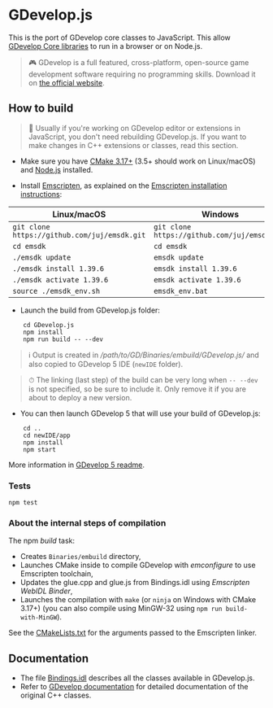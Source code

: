 # GDevelop.js

This is the port of GDevelop core classes to JavaScript. This allow [GDevelop Core libraries](https://github.com/4ian/GDevelop) to run in a browser or on Node.js.

> 🎮 GDevelop is a full featured, cross-platform, open-source game development software requiring no programming skills. Download it on [the official website](https://gdevelop-app.com).

## How to build

> 👋 Usually if you're working on GDevelop editor or extensions in JavaScript, you don't need rebuilding GDevelop.js. If you want to make changes in C++ extensions or classes, read this section.

- Make sure you have [CMake 3.17+](http://www.cmake.org/) (3.5+ should work on Linux/macOS) and [Node.js](nodejs.org/) installed.

- Install [Emscripten](https://github.com/kripken/emscripten), as explained on the [Emscripten installation instructions](http://kripken.github.io/emscripten-site/docs/getting_started/downloads.html):

| Linux/macOS                                  | Windows                                      |
| -------------------------------------------- | -------------------------------------------- |
| `git clone https://github.com/juj/emsdk.git` | `git clone https://github.com/juj/emsdk.git` |
| `cd emsdk`                                   | `cd emsdk`                                   |
| `./emsdk update`                             | `emsdk update`                               |
| `./emsdk install 1.39.6`                     | `emsdk install 1.39.6`                       |
| `./emsdk activate 1.39.6`                    | `emsdk activate 1.39.6`                      |
| `source ./emsdk_env.sh`                      | `emsdk_env.bat`                              |

- Launch the build from GDevelop.js folder:

```shell
    cd GDevelop.js
    npm install
    npm run build -- --dev
```

> ℹ️ Output is created in _/path/to/GD/Binaries/embuild/GDevelop.js/_ and also copied to GDevelop 5 IDE (`newIDE` folder).

> ⏱ The linking (last step) of the build can be very long when `-- --dev` is not specified, so be sure to include it. Only remove it if you are about to deploy a new version.

- You can then launch GDevelop 5 that will use your build of GDevelop.js:

```shell
    cd ..
    cd newIDE/app
    npm install
    npm start
```

More information in [GDevelop 5 readme](https://github.com/4ian/GD/blob/master/newIDE/README.md).

### Tests

```
npm test
```

### About the internal steps of compilation

The npm _build_ task:

- Creates `Binaries/embuild` directory,
- Launches CMake inside to compile GDevelop with _emconfigure_ to use Emscripten toolchain,
- Updates the glue.cpp and glue.js from Bindings.idl using _Emscripten WebIDL Binder_,
- Launches the compilation with `make` (or `ninja` on Windows with CMake 3.17+) (you can also compile using MinGW-32 using `npm run build-with-MinGW`).

See the [CMakeLists.txt](./CMakeLists.txt) for the arguments passed to the Emscripten linker.

## Documentation

- The file [Bindings.idl](https://github.com/4ian/GDevelop/blob/master/GDevelop.js/Bindings/Bindings.idl) describes all the classes available in GDevelop.js.
- Refer to [GDevelop documentation](https://docs.gdevelop-app.com/GDCore%20Documentation/) for detailed documentation of the original C++ classes.
